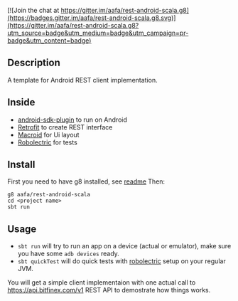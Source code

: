 [![Join the chat at https://gitter.im/aafa/rest-android-scala.g8](https://badges.gitter.im/aafa/rest-android-scala.g8.svg)](https://gitter.im/aafa/rest-android-scala.g8?utm_source=badge&utm_medium=badge&utm_campaign=pr-badge&utm_content=badge)


## Description

A template for Android REST client implementation.

## Inside 
- [android-sdk-plugin](https://github.com/pfn/android-sdk-plugin) to run on Android
- [Retrofit](https://github.com/square/retrofit) to create REST interface
- [Macroid](http://macroid.github.io/) for Ui layout 
- [Robolectric](http://robolectric.org/) for tests


## Install
First you need to have g8 installed, see [readme](http://github.com/n8han/giter8#readme)
Then:
```
g8 aafa/rest-android-scala
cd <project name>
sbt run
```

## Usage
- `sbt run` will try to run an app on a device (actual or emulator), make sure you have some `adb devices` ready.
- `sbt quickTest` will do quick tests with [robolectric](robolectric.org) setup on your regular JVM.

You will get a simple client implementaion with one actual call to https://api.bitfinex.com/v1 REST API to demostrate how things works.
